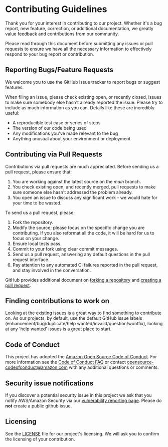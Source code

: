 # Contributing Guidelines 

 Thank you for your interest in contributing to our project. Whether it's a bug report, new feature, correction, or additional
 documentation, we greatly value feedback and contributions from our community.

 Please read through this document before submitting any issues or pull requests to ensure we have all the necessary
 information to effectively respond to your bug report or contribution.


 ## Reporting Bugs/Feature Requests

 We welcome you to use the GitHub issue tracker to report bugs or suggest features.

 When filing an issue, please check existing open, or recently closed, issues to make sure somebody else hasn't already
 reported the issue. Please try to include as much information as you can. Details like these are incredibly useful:

 * A reproducible test case or series of steps
 * The version of our code being used
 * Any modifications you've made relevant to the bug
 * Anything unusual about your environment or deployment


 ## Contributing via Pull Requests
 Contributions via pull requests are much appreciated. Before sending us a pull request, please ensure that:

 1. You are working against the latest source on the *main* branch.
 2. You check existing open, and recently merged, pull requests to make sure someone else hasn't addressed the problem already.
 3. You open an issue to discuss any significant work - we would hate for your time to be wasted.

 To send us a pull request, please:

 1. Fork the repository.
 2. Modify the source; please focus on the specific change you are contributing. If you also reformat all the code, it will be hard for us to focus on your change.
 3. Ensure local tests pass.
 4. Commit to your fork using clear commit messages.
 5. Send us a pull request, answering any default questions in the pull request interface.
 6. Pay attention to any automated CI failures reported in the pull request, and stay involved in the conversation.

 GitHub provides additional document on [forking a repository](https://help.github.com/articles/fork-a-repo/) and
 [creating a pull request](https://help.github.com/articles/creating-a-pull-request/).


 ## Finding contributions to work on
 Looking at the existing issues is a great way to find something to contribute on. As our projects, by default, use the default GitHub issue labels (enhancement/bug/duplicate/help wanted/invalid/question/wontfix), looking at any 'help wanted' issues is a great place to start.


 ## Code of Conduct
 This project has adopted the [Amazon Open Source Code of Conduct](https://aws.github.io/code-of-conduct).
 For more information see the [Code of Conduct FAQ](https://aws.github.io/code-of-conduct-faq) or contact
 opensource-codeofconduct@amazon.com with any additional questions or comments.


 ## Security issue notifications
 If you discover a potential security issue in this project we ask that you notify AWS/Amazon Security via our [vulnerability reporting page](http://aws.amazon.com/security/vulnerability-reporting/). Please do **not** create a public github issue.


 ## Licensing

 See the [LICENSE](LICENSE) file for our project's licensing. We will ask you to confirm the licensing of your contribution.